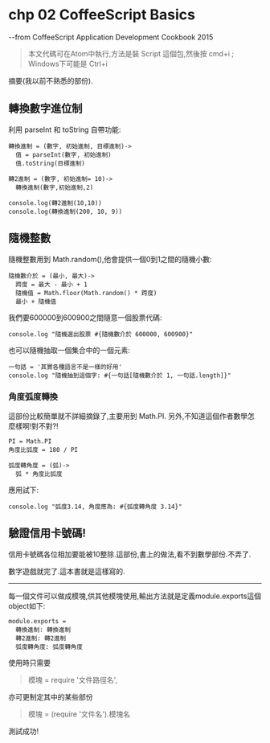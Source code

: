 # chp 02 CoffeeScript Basics
--from CoffeeScript Application Development Cookbook 2015

> 本文代碼可在Atom中執行,方法是裝 Script 這個包,然後按 cmd+i ; Windows下可能是 Ctrl+i

摘要(我以前不熟悉的部份).

## 轉換數字進位制

利用 parseInt 和 toString 自帶功能:

    轉換進制 = (數字, 初始進制, 目標進制)->
      值 = parseInt(數字, 初始進制)
      值.toString(目標進制)

    轉2進制 = (數字, 初始進制= 10)->
      轉換進制(數字,初始進制,2)

    console.log(轉2進制(10,10))
    console.log(轉換進制(200, 10, 9))

## 隨機整數

隨機整數用到 Math.random(),他會提供一個0到1之間的隨機小數:

    隨機數介於 = (最小, 最大)->
      跨度 = 最大 - 最小 + 1
      隨機值 = Math.floor(Math.random() * 跨度)
      最小 + 隨機值

我們要600000到600900之間隨意一個股票代碼:

    console.log "隨機選出股票 #{隨機數介於 600000, 600900}"

也可以隨機抽取一個集合中的一個元素:

    一句話 = '其實各種語言不是一樣的好用'
    console.log "隨機抽到這個字: #{一句話[隨機數介於 1, 一句話.length]}"

### 角度弧度轉換

這部份比較簡單就不詳細摘錄了,主要用到 Math.PI.
另外,不知道這個作者數學怎麼樣啊!對不對?!

    PI = Math.PI
    角度比弧度 = 180 / PI

    弧度轉角度 = (弧)->
      弧 * 角度比弧度

應用試下:

    console.log "弧度3.14, 角度應為: #{弧度轉角度 3.14}"

## 驗證信用卡號碼!

信用卡號碼各位相加要能被10整除.這部份,書上的做法,看不到數學部份.不弄了.

數字遊戲就完了.這本書就是這樣寫的.


---
每一個文件可以做成模塊,供其他模塊使用,輸出方法就是定義module.exports這個object如下:

    module.exports =
      轉換進制: 轉換進制
      轉2進制: 轉2進制
      弧度轉角度: 弧度轉角度

使用時只需要

> 模塊 = require '文件路徑名',

亦可更制定其中的某些部份
> 模塊 = (require '文件名').模塊名

測試成功!
